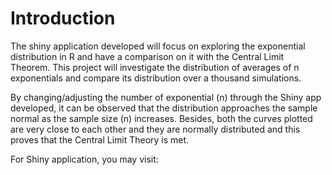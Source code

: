 # Introduction
The shiny application developed will focus on exploring the exponential distribution in R and have a comparison on it with the Central Limit Theorem. This project will investigate the distribution of averages of n exponentials and compare its distribution over a thousand simulations.

By changing/adjusting the number of exponential (n) through the Shiny app developed, it can be observed that the distribution approaches the sample normal as the sample size (n) increases. Besides, both the curves plotted are very close to each other and they are normally distributed and this proves that the Central Limit Theory is met.

For Shiny application, you may visit:
